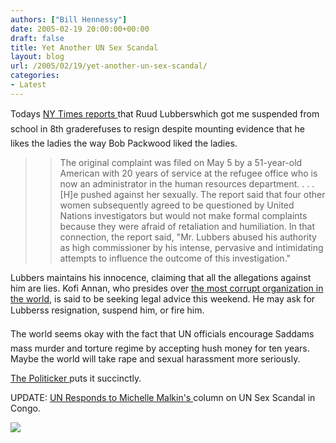 ```yaml
---
authors: ["Bill Hennessy"]
date: 2005-02-19 20:00:00+00:00
draft: false
title: Yet Another UN Sex Scandal
layout: blog
url: /2005/02/19/yet-another-un-sex-scandal/
categories:
- Latest
---
```


Todays [NY Times reports ](https://www.nytimes.com/2005/02/19/international/19nations.html)that Ruud Lubberswhich got me suspended from school in 8th graderefuses to resign despite mounting evidence that he likes the ladies the way Bob Packwood liked the ladies.




> 

> 
> > 

>> 
>> The original complaint was filed on May 5 by a 51-year-old American with 20 years of service at the refugee office who is now an administrator in the human resources department. . . . [H]e pushed against her sexually. The report said that four other women subsequently agreed to be questioned by United Nations investigators but would not make formal complaints because they were afraid of retaliation and humiliation. In that connection, the report said, "Mr. Lubbers abused his authority as high commissioner by his intense, pervasive and intimidating attempts to influence the outcome of this investigation."
>> 
>> 
> 
> 




Lubbers maintains his innocence, claiming that all the allegations against him are lies. Kofi Annan, who presides over [the most corrupt organization in the world](https://blog.billhennessy.com/blogs/hennessys_view/archive/2005/02/11/1046.aspx), is said to be seeking legal advice this weekend. He may ask for Lubberss resignation, suspend him, or fire him.




The world seems okay with the fact that UN officials encourage Saddams mass murder and torture regime by accepting hush money for ten years. Maybe the world will take rape and sexual harassment more seriously.




[The Politicker ](https://www.thoughtgalaxy.com/blog/archives/2005/02/its_time_to_dro.html)puts it succinctly.




UPDATE: [UN Responds to Michelle Malkin's ](https://michellemalkin.com/archives/001590.htm)column on UN Sex Scandal in Congo.




![](https://blog.billhennessy.com/aggbug.aspx?PostID=1132)

